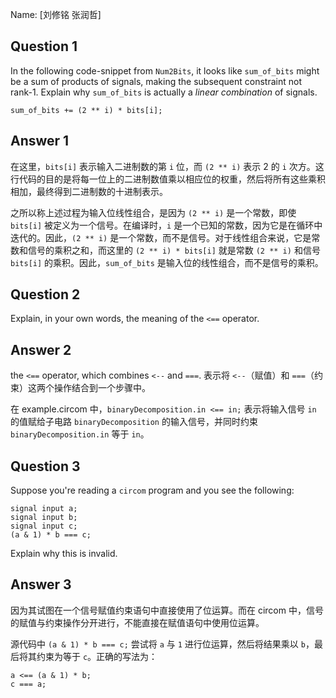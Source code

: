 Name: [刘修铭 张润哲]

## Question 1

In the following code-snippet from `Num2Bits`, it looks like `sum_of_bits` might be a sum of products of signals, making the subsequent constraint not rank-1. Explain why `sum_of_bits` is actually a _linear combination_ of signals.

```
sum_of_bits += (2 ** i) * bits[i];
```

## Answer 1

在这里，`bits[i]` 表示输入二进制数的第 `i` 位，而 `(2 ** i)` 表示 2 的 `i` 次方。这行代码的目的是将每一位上的二进制数值乘以相应位的权重，然后将所有这些乘积相加，最终得到二进制数的十进制表示。

之所以称上述过程为输入位线性组合，是因为 `(2 ** i)` 是一个常数，即使 `bits[i]` 被定义为一个信号。在编译时，`i` 是一个已知的常数，因为它是在循环中迭代的。因此，`(2 ** i)` 是一个常数，而不是信号。对于线性组合来说，它是常数和信号的乘积之和，而这里的 `(2 ** i) * bits[i]` 就是常数 `(2 ** i)` 和信号 `bits[i]` 的乘积。因此，`sum_of_bits` 是输入位的线性组合，而不是信号的乘积。




## Question 2

Explain, in your own words, the meaning of the `<==` operator.

## Answer 2

the `<==` operator, which combines `<--` and `===`. 表示将 `<--`（赋值）和 `===`（约束）这两个操作结合到一个步骤中。

在 example.circom 中，`binaryDecomposition.in <== in;` 表示将输入信号 `in` 的值赋给子电路 `binaryDecomposition` 的输入信号，并同时约束 `binaryDecomposition.in` 等于 `in`。




## Question 3

Suppose you're reading a `circom` program and you see the following:

```
signal input a;
signal input b;
signal input c;
(a & 1) * b === c;
```

Explain why this is invalid.

## Answer 3

因为其试图在一个信号赋值约束语句中直接使用了位运算。而在 circom 中，信号的赋值与约束操作分开进行，不能直接在赋值语句中使用位运算。

源代码中 `(a & 1) * b === c;` 尝试将 `a` 与 `1` 进行位运算，然后将结果乘以 `b`，最后将其约束为等于 `c`。正确的写法为：

```
a <== (a & 1) * b;
c === a;
```
